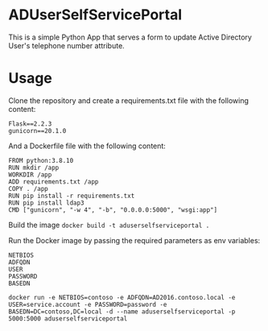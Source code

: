 # ADUserSelfServicePortal

This is a simple Python App that serves a form to update Active Directory User's telephone number attribute.

# Usage

Clone the repository and create a requirements.txt file with the following content:
```
Flask==2.2.3
gunicorn==20.1.0
```
And a Dockerfile file with the following content:
```
FROM python:3.8.10
RUN mkdir /app
WORKDIR /app
ADD requirements.txt /app
COPY . /app
RUN pip install -r requirements.txt
RUN pip install ldap3
CMD ["gunicorn", "-w 4", "-b", "0.0.0.0:5000", "wsgi:app"]
```
Build the image `docker build -t aduserselfserviceportal .`

Run the Docker image by passing the required parameters as env variables:
```
NETBIOS
ADFQDN
USER
PASSWORD
BASEDN
```
`docker run -e NETBIOS=contoso -e ADFQDN=AD2016.contoso.local -e USER=service.account -e PASSWORD=password -e BASEDN=DC=contoso,DC=local -d --name aduserselfserviceportal -p 5000:5000 aduserselfserviceportal`

